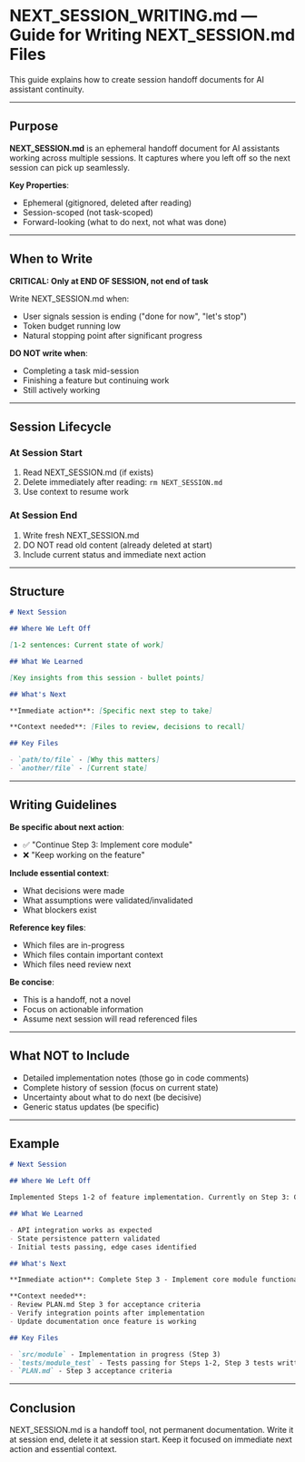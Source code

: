 # NEXT_SESSION_WRITING.md — Guide for Writing NEXT_SESSION.md Files

This guide explains how to create session handoff documents for AI assistant continuity.

---

## Purpose

**NEXT_SESSION.md** is an ephemeral handoff document for AI assistants working across multiple sessions. It captures where you left off so the next session can pick up seamlessly.

**Key Properties**:
- Ephemeral (gitignored, deleted after reading)
- Session-scoped (not task-scoped)
- Forward-looking (what to do next, not what was done)

---

## When to Write

**CRITICAL: Only at END OF SESSION, not end of task**

Write NEXT_SESSION.md when:
- User signals session is ending ("done for now", "let's stop")
- Token budget running low
- Natural stopping point after significant progress

**DO NOT write when**:
- Completing a task mid-session
- Finishing a feature but continuing work
- Still actively working

---

## Session Lifecycle

### At Session Start
1. Read NEXT_SESSION.md (if exists)
2. Delete immediately after reading: `rm NEXT_SESSION.md`
3. Use context to resume work

### At Session End
1. Write fresh NEXT_SESSION.md
2. DO NOT read old content (already deleted at start)
3. Include current status and immediate next action

---

## Structure

```markdown
# Next Session

## Where We Left Off

[1-2 sentences: Current state of work]

## What We Learned

[Key insights from this session - bullet points]

## What's Next

**Immediate action**: [Specific next step to take]

**Context needed**: [Files to review, decisions to recall]

## Key Files

- `path/to/file` - [Why this matters]
- `another/file` - [Current state]
```

---

## Writing Guidelines

**Be specific about next action**:
- ✅ "Continue Step 3: Implement core module"
- ❌ "Keep working on the feature"

**Include essential context**:
- What decisions were made
- What assumptions were validated/invalidated
- What blockers exist

**Reference key files**:
- Which files are in-progress
- Which files contain important context
- Which files need review next

**Be concise**:
- This is a handoff, not a novel
- Focus on actionable information
- Assume next session will read referenced files

---

## What NOT to Include

- Detailed implementation notes (those go in code comments)
- Complete history of session (focus on current state)
- Uncertainty about what to do next (be decisive)
- Generic status updates (be specific)

---

## Example

```markdown
# Next Session

## Where We Left Off

Implemented Steps 1-2 of feature implementation. Currently on Step 3: Core module with state management.

## What We Learned

- API integration works as expected
- State persistence pattern validated
- Initial tests passing, edge cases identified

## What's Next

**Immediate action**: Complete Step 3 - Implement core module functionality

**Context needed**:
- Review PLAN.md Step 3 for acceptance criteria
- Verify integration points after implementation
- Update documentation once feature is working

## Key Files

- `src/module` - Implementation in progress (Step 3)
- `tests/module_test` - Tests passing for Steps 1-2, Step 3 tests written but failing
- `PLAN.md` - Step 3 acceptance criteria
```

---

## Conclusion

NEXT_SESSION.md is a handoff tool, not permanent documentation. Write it at session end, delete it at session start. Keep it focused on immediate next action and essential context.
